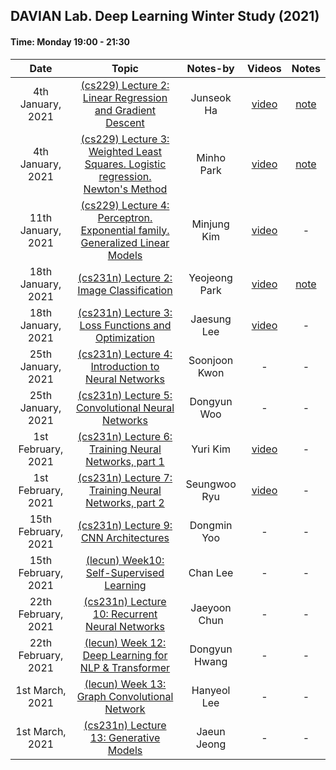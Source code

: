 ## DAVIAN Lab. Deep Learning Winter Study (2021)

#### Time: Monday 19:00 - 21:30

|       Date         | Topic | Notes-by | Videos | Notes |
|:------------------:|:----------------------------------------:|:----------:|:------:|:-----:
| 4th January, 2021   | [(cs229) Lecture 2: Linear Regression and Gradient Descent][cs229-lec2]                       | Junseok Ha  | [video][week1-vid] |[note][week1.1-note] |
| 4th January, 2021   | [(cs229) Lecture 3: Weighted Least Squares. Logistic regression. Newton's Method][cs229-lec3] | Minho Park  | [video][week1-vid] |[note][week1.2-note] |
| 11th January, 2021  | [(cs229) Lecture 4: Perceptron. Exponential family. Generalized Linear Models][cs229-lec4]    | Minjung Kim | [video][week2-vid]| - |
| 18th January, 2021  | [(cs231n) Lecture 2: Image Classification][cs231n-lec2]              | Yeojeong Park | [video][week3-vid] | [note][week3.1-note] |
| 18th January, 2021  | [(cs231n) Lecture 3: Loss Functions and Optimization][cs231n-lec3]   | Jaesung Lee  | [video][week3-vid] | - |
| 25th January, 2021  | [(cs231n) Lecture 4: Introduction to Neural Networks][cs231n-lec4]   | Soonjoon Kwon| - | - |
| 25th January, 2021  | [(cs231n) Lecture 5: Convolutional Neural Networks][cs231n-lec5]     | Dongyun Woo  | - | - |
| 1st February, 2021  | [(cs231n) Lecture 6: Training Neural Networks, part 1][cs231n-lec6]  | Yuri Kim     | [video][week4-vid-1] | - |
| 1st February, 2021  | [(cs231n) Lecture 7: Training Neural Networks, part 2][cs231n-lec7]  | Seungwoo Ryu | [video][week4-vid-2] | - |
| 15th February, 2021 | [(cs231n) Lecture 9: CNN Architectures][cs231n-lec9]                 | Dongmin Yoo  | - | - |
| 15th February, 2021 | [(lecun) Week10: Self-Supervised Learning][lecun-ssl]                | Chan Lee     | - | - |
| 22th February, 2021 | [(cs231n) Lecture 10: Recurrent Neural Networks][cs231n-lec10]       | Jaeyoon Chun | - | - |
| 22th February, 2021 | [(lecun) Week 12: Deep Learning for NLP & Transformer][lecun-nlp]    | Dongyun Hwang| - | - |
| 1st March, 2021     | [(lecun) Week 13: Graph Convolutional Network][lecun-gcn]            | Hanyeol Lee  | - | - |
| 1st March, 2021     | [(cs231n) Lecture 13: Generative Models][cs231n-lec13]               | Jaeun Jeong  | - | - |



[cs229-lec2]:https://www.youtube.com/watch?v=4b4MUYve_U8&list=PLoROMvodv4rMiGQp3WXShtMGgzqpfVfbU&index=2
[cs229-lec3]:https://www.youtube.com/watch?v=4b4MUYve_U8&list=PLoROMvodv4rMiGQp3WXShtMGgzqpfVfbU&index=3
[cs229-lec4]:https://www.youtube.com/watch?v=4b4MUYve_U8&list=PLoROMvodv4rMiGQp3WXShtMGgzqpfVfbU&index=4

[cs231n-lec2]:https://www.youtube.com/watch?v=OoUX-nOEjG0&list=PLC1qU-LWwrF64f4QKQT-Vg5Wr4qEE1Zxk&index=2
[cs231n-lec3]:https://www.youtube.com/watch?v=OoUX-nOEjG0&list=PLC1qU-LWwrF64f4QKQT-Vg5Wr4qEE1Zxk&index=3
[cs231n-lec4]:https://www.youtube.com/watch?v=OoUX-nOEjG0&list=PLC1qU-LWwrF64f4QKQT-Vg5Wr4qEE1Zxk&index=4
[cs231n-lec5]:https://www.youtube.com/watch?v=OoUX-nOEjG0&list=PLC1qU-LWwrF64f4QKQT-Vg5Wr4qEE1Zxk&index=5
[cs231n-lec6]:https://www.youtube.com/watch?v=OoUX-nOEjG0&list=PLC1qU-LWwrF64f4QKQT-Vg5Wr4qEE1Zxk&index=6
[cs231n-lec7]:https://www.youtube.com/watch?v=OoUX-nOEjG0&list=PLC1qU-LWwrF64f4QKQT-Vg5Wr4qEE1Zxk&index=7
[cs231n-lec9]:https://www.youtube.com/watch?v=OoUX-nOEjG0&list=PLC1qU-LWwrF64f4QKQT-Vg5Wr4qEE1Zxk&index=9
[cs231n-lec10]:https://www.youtube.com/watch?v=OoUX-nOEjG0&list=PLC1qU-LWwrF64f4QKQT-Vg5Wr4qEE1Zxk&index=10
[cs231n-lec13]:https://www.youtube.com/watch?v=OoUX-nOEjG0&list=PLC1qU-LWwrF64f4QKQT-Vg5Wr4qEE1Zxk&index=13

[lecun-ssl]: https://www.youtube.com/watch?v=0KeR6i1_56g&list=PL80I41oVxglKcAHllsU0txr3OuTTaWX2v&index=19
[lecun-nlp]: https://www.youtube.com/watch?v=6D4EWKJgNn0&list=PL80I41oVxglKcAHllsU0txr3OuTTaWX2v&index=23
[lecun-gcn]: https://www.youtube.com/watch?v=Iiv9R6BjxHM&list=PL80I41oVxglKcAHllsU0txr3OuTTaWX2v&index=25

[week1-vid]:https://drive.google.com/file/d/1dCY3Khg-jvQI5YslXaHyrnZQBlLr5kCA/view?usp=sharing
[week2-vid]:https://drive.google.com/file/d/1r_6AmoStJu8nGAkOE44FQ-PdlNAJMvNF/view?usp=sharing
[week3-vid]:https://drive.google.com/file/d/1Eh3WuZoCmaTePjuG5CLq3mWlFXvy9WCl/view?usp=sharing
[week4-vid-1]:https://drive.google.com/file/d/134ughAeBGKddBLKHYDE74ELw4sz-bYvo/view?usp=sharing
[week4-vid-2]:https://drive.google.com/file/d/1Nf9ci1f70H_ZIJppEFk3jGXWd9xsv5x4/view?usp=sharing

[week1.1-note]:posts/week1.1_linear_regression.md
[week1.2-note]:posts/week1.2_locally_weighted_and_logistic_regression.md
[week3.1-note]:posts/week3.1_image_classification.md
